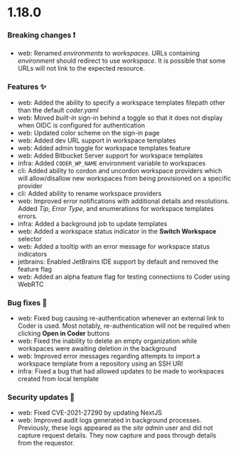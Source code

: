 # 1.18.0

### Breaking changes ❗

- web: Renamed _environments_ to _workspaces_. URLs containing _environment_
  should redirect to use _workspace_. It is possible that some URLs will not
  link to the expected resource.

### Features ✨

- web: Added the ability to specify a workspace templates filepath other than
  the default _coder.yaml_
- web: Moved _built-in_ sign-in behind a toggle so that it does not display when
  OIDC is configured for authentication
- web: Updated color scheme on the sign-in page
- web: Added dev URL support in workspace templates
- web: Added admin toggle for workspace templates feature
- web: Added Bitbucket Server support for workspace templates
- infra: Added `CODER_WP_NAME` environment variable to workspaces
- cli: Added ability to cordon and uncordon workspace providers which will
  allow/disallow new workspaces from being provisioned on a specific provider
- cli: Added ability to rename workspace providers
- web: Improved error notifications with additional details and resolutions.
  Added _Tip_, _Error Type_, and enumerations for workspace templates errors.
- infra: Added a background job to update templates
- web: Added a workspace status indicator in the **Switch Workspace** selector
- web: Added a tooltip with an error message for workspace status indicators
- jetbrains: Enabled JetBrains IDE support by default and removed the feature
  flag
- web: Added an alpha feature flag for testing connections to Coder using WebRTC

### Bug fixes 🐛

- web: Fixed bug causing re-authentication whenever an external link to Coder is
  used. Most notably, re-authentication will not be required when clicking
  **Open in Coder** buttons
- web: Fixed the inability to delete an empty organization while workspaces were
  awaiting deletion in the background
- web: Improved error messages regarding attempts to import a workspace template
  from a repository using an SSH URI
- infra: Fixed a bug that had allowed updates to be made to workspaces created
  from local template

### Security updates 🔐

- web: Fixed CVE-2021-27290 by updating NextJS
- web: Improved audit logs generated in background processes. Previously, these
  logs appeared as the _site admin_ user and did not capture request details.
  They now capture and pass through details from the requestor.
